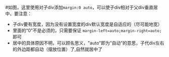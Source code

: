 #如图，这里使用对子div添加`margin:0 auto`，可以使子div相对于父div垂直居中，要注意：
- 子div要有宽度，因为没有设置宽度的div默认宽度是自适应的（尽可能地宽）
- 里面的“0”不是必须的，只需要保证 `margin-left=auto;margin-right=auto;`即可
- 居中的具体原因不明，可以顾名思义，"auto"即为“自动”的意思，子代div左右的外边距都自动（摆放位置）了,自然就居中了